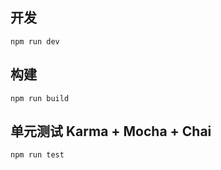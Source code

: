 ## 开发
```
npm run dev
```
## 构建
```
npm run build
```

## 单元测试 Karma + Mocha + Chai
```
npm run test
```
